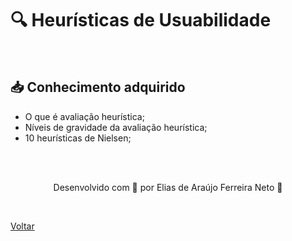 <h1 id="topico1"> 🔍 Heurísticas de Usuabilidade </h1>

<br>

<h2> 📥 Conhecimento adquirido </h2>

- O que é avaliação heurística;
- Níveis de gravidade da avaliação heurística;
- 10 heurísticas de Nielsen;


<br><br>

<p align="center"> Desenvolvido com 💜 por Elias de Araújo Ferreira Neto 👋 <p>

<br>

<a href="./stage01.md">Voltar</a>